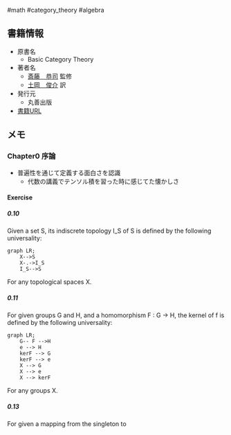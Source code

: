 #math #category_theory #algebra

## 書籍情報

- 原書名
	- Basic Category Theory
- 著者名
	- [斎藤　恭司](https://www.maruzen-publishing.co.jp/author/a140215.html) 監修  
	- [土岡　俊介](https://www.maruzen-publishing.co.jp/author/a140214.html) 訳  
- 発行元
	- 丸善出版
- [書籍URL](https://www.maruzen-publishing.co.jp/item/?book_no=295027)

## メモ

### Chapter0 序論

- 普遍性を通じて定義する面白さを認識
	- 代数の講義でテンソル積を習った時に感じてた懐かしさ

#### Exercise 

##### 0.10

Given a set S, its indiscrete topology I_S of S is defined by the following universality:

```mermaid
graph LR;
	X-->S
	X-.->I_S
	I_S-->S
```
For any topological spaces X.

##### 0.11

For given groups G and H, and a homomorphism F : G → H, the kernel of f is defined by the following universality:

```mermaid
graph LR;
	G-- F -->H
	e --> H
	kerF --> G
	kerF --> e
	X --> G
	X --> e
	X --> kerF
```

For any groups X.

##### 0.13

For given a mapping from the singleton to 